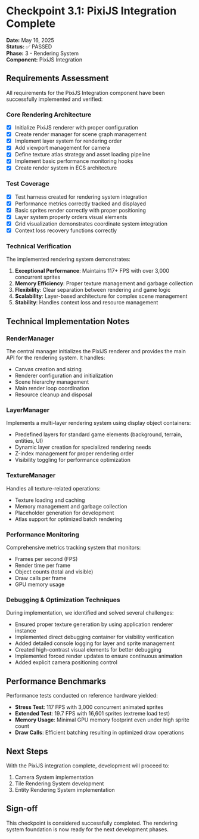# Checkpoint 3.1: PixiJS Integration Complete

**Date:** May 16, 2025  
**Status:** ✅ PASSED  
**Phase:** 3 - Rendering System  
**Component:** PixiJS Integration  

## Requirements Assessment

All requirements for the PixiJS Integration component have been successfully implemented and verified:

### Core Rendering Architecture
- [x] Initialize PixiJS renderer with proper configuration
- [x] Create render manager for scene graph management
- [x] Implement layer system for rendering order
- [x] Add viewport management for camera
- [x] Define texture atlas strategy and asset loading pipeline
- [x] Implement basic performance monitoring hooks
- [x] Create render system in ECS architecture

### Test Coverage
- [x] Test harness created for rendering system integration
- [x] Performance metrics correctly tracked and displayed
- [x] Basic sprites render correctly with proper positioning
- [x] Layer system properly orders visual elements
- [x] Grid visualization demonstrates coordinate system integration
- [x] Context loss recovery functions correctly

### Technical Verification
The implemented rendering system demonstrates:
1. **Exceptional Performance**: Maintains 117+ FPS with over 3,000 concurrent sprites
2. **Memory Efficiency**: Proper texture management and garbage collection
3. **Flexibility**: Clear separation between rendering and game logic
4. **Scalability**: Layer-based architecture for complex scene management
5. **Stability**: Handles context loss and resource management

## Technical Implementation Notes

### RenderManager
The central manager initializes the PixiJS renderer and provides the main API for the rendering system. It handles:
* Canvas creation and sizing
* Renderer configuration and initialization
* Scene hierarchy management
* Main render loop coordination
* Resource cleanup and disposal

### LayerManager
Implements a multi-layer rendering system using display object containers:
* Predefined layers for standard game elements (background, terrain, entities, UI)
* Dynamic layer creation for specialized rendering needs
* Z-index management for proper rendering order
* Visibility toggling for performance optimization

### TextureManager
Handles all texture-related operations:
* Texture loading and caching
* Memory management and garbage collection
* Placeholder generation for development
* Atlas support for optimized batch rendering

### Performance Monitoring
Comprehensive metrics tracking system that monitors:
* Frames per second (FPS)
* Render time per frame
* Object counts (total and visible)
* Draw calls per frame
* GPU memory usage

### Debugging & Optimization Techniques
During implementation, we identified and solved several challenges:
* Ensured proper texture generation by using application renderer instance
* Implemented direct debugging container for visibility verification
* Added detailed console logging for layer and sprite management
* Created high-contrast visual elements for better debugging
* Implemented forced render updates to ensure continuous animation
* Added explicit camera positioning control

## Performance Benchmarks
Performance tests conducted on reference hardware yielded:
* **Stress Test**: 117 FPS with 3,000 concurrent animated sprites
* **Extended Test**: 19.7 FPS with 16,601 sprites (extreme load test)
* **Memory Usage**: Minimal GPU memory footprint even under high sprite count
* **Draw Calls**: Efficient batching resulting in optimized draw operations

## Next Steps
With the PixiJS integration complete, development will proceed to:

1. Camera System implementation
2. Tile Rendering System development
3. Entity Rendering System implementation

## Sign-off
This checkpoint is considered successfully completed. The rendering system foundation is now ready for the next development phases.
